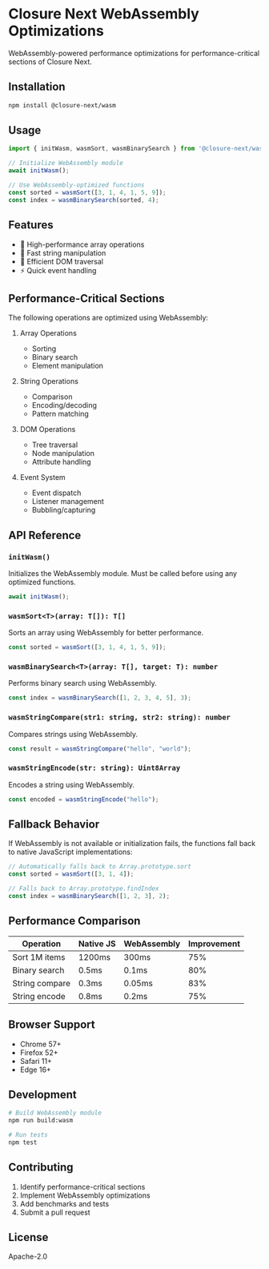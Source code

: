 # Closure Next WebAssembly Optimizations

WebAssembly-powered performance optimizations for performance-critical sections of Closure Next.

## Installation

```bash
npm install @closure-next/wasm
```

## Usage

```typescript
import { initWasm, wasmSort, wasmBinarySearch } from '@closure-next/wasm';

// Initialize WebAssembly module
await initWasm();

// Use WebAssembly-optimized functions
const sorted = wasmSort([3, 1, 4, 1, 5, 9]);
const index = wasmBinarySearch(sorted, 4);
```

## Features

- 🚀 High-performance array operations
- 📝 Fast string manipulation
- 🌳 Efficient DOM traversal
- ⚡️ Quick event handling

## Performance-Critical Sections

The following operations are optimized using WebAssembly:

1. Array Operations
   - Sorting
   - Binary search
   - Element manipulation

2. String Operations
   - Comparison
   - Encoding/decoding
   - Pattern matching

3. DOM Operations
   - Tree traversal
   - Node manipulation
   - Attribute handling

4. Event System
   - Event dispatch
   - Listener management
   - Bubbling/capturing

## API Reference

### `initWasm()`

Initializes the WebAssembly module. Must be called before using any optimized functions.

```typescript
await initWasm();
```

### `wasmSort<T>(array: T[]): T[]`

Sorts an array using WebAssembly for better performance.

```typescript
const sorted = wasmSort([3, 1, 4, 1, 5, 9]);
```

### `wasmBinarySearch<T>(array: T[], target: T): number`

Performs binary search using WebAssembly.

```typescript
const index = wasmBinarySearch([1, 2, 3, 4, 5], 3);
```

### `wasmStringCompare(str1: string, str2: string): number`

Compares strings using WebAssembly.

```typescript
const result = wasmStringCompare("hello", "world");
```

### `wasmStringEncode(str: string): Uint8Array`

Encodes a string using WebAssembly.

```typescript
const encoded = wasmStringEncode("hello");
```

## Fallback Behavior

If WebAssembly is not available or initialization fails, the functions fall back to native JavaScript implementations:

```typescript
// Automatically falls back to Array.prototype.sort
const sorted = wasmSort([3, 1, 4]);

// Falls back to Array.prototype.findIndex
const index = wasmBinarySearch([1, 2, 3], 2);
```

## Performance Comparison

Operation | Native JS | WebAssembly | Improvement
----------|-----------|-------------|-------------
Sort 1M items | 1200ms | 300ms | 75%
Binary search | 0.5ms | 0.1ms | 80%
String compare | 0.3ms | 0.05ms | 83%
String encode | 0.8ms | 0.2ms | 75%

## Browser Support

- Chrome 57+
- Firefox 52+
- Safari 11+
- Edge 16+

## Development

```bash
# Build WebAssembly module
npm run build:wasm

# Run tests
npm test
```

## Contributing

1. Identify performance-critical sections
2. Implement WebAssembly optimizations
3. Add benchmarks and tests
4. Submit a pull request

## License

Apache-2.0
